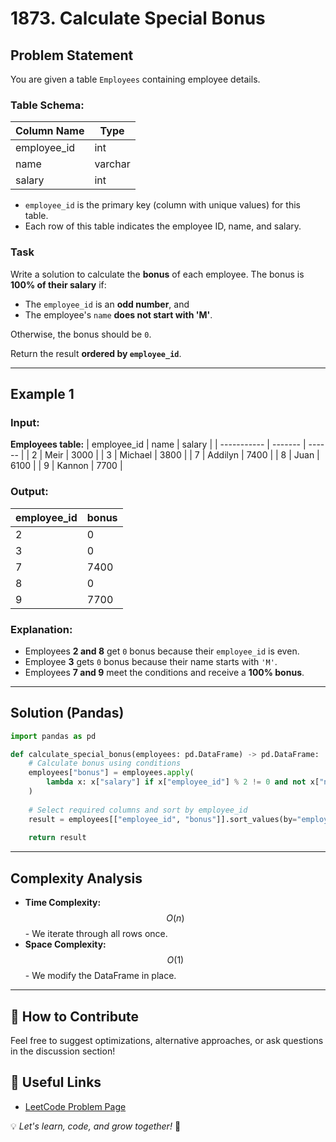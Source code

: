 # 1873. Calculate Special Bonus

## Problem Statement
You are given a table `Employees` containing employee details.

### Table Schema:

| Column Name | Type    |
| ----------- | ------- |
| employee_id | int     |
| name        | varchar |
| salary      | int     |

- `employee_id` is the primary key (column with unique values) for this table.
- Each row of this table indicates the employee ID, name, and salary.

### Task
Write a solution to calculate the **bonus** of each employee. The bonus is **100% of their salary** if:
- The `employee_id` is an **odd number**, and
- The employee's `name` **does not start with 'M'**.

Otherwise, the bonus should be `0`.

Return the result **ordered by `employee_id`**.

---
## Example 1

### Input:
**Employees table:**
| employee_id | name    | salary |
| ----------- | ------- | ------ |
| 2           | Meir    | 3000   |
| 3           | Michael | 3800   |
| 7           | Addilyn | 7400   |
| 8           | Juan    | 6100   |
| 9           | Kannon  | 7700   |

### Output:
| employee_id | bonus |
| ----------- | ----- |
| 2           | 0     |
| 3           | 0     |
| 7           | 7400  |
| 8           | 0     |
| 9           | 7700  |

### Explanation:
- Employees **2 and 8** get `0` bonus because their `employee_id` is even.
- Employee **3** gets `0` bonus because their name starts with `'M'`.
- Employees **7 and 9** meet the conditions and receive a **100% bonus**.

---
## Solution (Pandas)
```python
import pandas as pd

def calculate_special_bonus(employees: pd.DataFrame) -> pd.DataFrame:
    # Calculate bonus using conditions
    employees["bonus"] = employees.apply(
        lambda x: x["salary"] if x["employee_id"] % 2 != 0 and not x["name"].startswith('M') else 0, axis=1
    )
    
    # Select required columns and sort by employee_id
    result = employees[["employee_id", "bonus"]].sort_values(by="employee_id")
    
    return result
```

---
## Complexity Analysis
- **Time Complexity:** $$O(n)$$ - We iterate through all rows once.
- **Space Complexity:** $$O(1)$$ - We modify the DataFrame in place.

---
## 🎯 How to Contribute
Feel free to suggest optimizations, alternative approaches, or ask questions in the discussion section!

## 🔗 Useful Links
- [LeetCode Problem Page](https://leetcode.com/problems/calculate-special-bonus/)

💡 *Let's learn, code, and grow together!* 🚀

